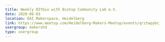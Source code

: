 ```yaml
---
title: Weekly DIYbio with Biotop Community Lab e.V.
date: 2020-06-03
location: DAI Makerspace, Heidelberg
link: https://www.meetup.com/Heidelberg-Makers-Meetup/events/qrztwpybcjbfb/
usergroup: makershd
type: usergroup
---
```

